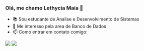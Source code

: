 ### Olá, me chamo Lethycia Maia 👋

- 📚 Sou estudante de Analise e Desenvolvimento de Sistemas
- 🎲 Me interesso pela area de Banco de Dados
- 📫 Como entrar em contato comigo: 
<div> 
  <a href = "lethyciamaiacontato@gmail.com"><img src="https://img.shields.io/badge/-Gmail-%23333?style=for-the-badge&logo=gmail&logoColor=white" target="_blank"></a>
  <a href="https://www.linkedin.com/in/lethycia-maia-817a971ab/" target="_blank"><img src="https://img.shields.io/badge/-LinkedIn-%230077B5?style=for-the-badge&logo=linkedin&logoColor=white" target="_blank"></a> 
  
